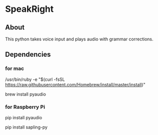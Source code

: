 # SpeakRight

## About
This python takes voice input and plays audio with grammar corrections.

## Dependencies

### for mac

/usr/bin/ruby -e "$(curl -fsSL https://raw.githubusercontent.com/Homebrew/install/master/install)"

brew install pyaudio

### for Raspberry Pi

pip install pyaudio

pip install sapling-py
